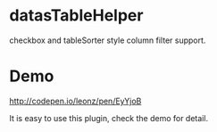 # datasTableHelper
checkbox and tableSorter style column filter support.

# Demo
http://codepen.io/leonz/pen/EyYjoB

It is easy to use this plugin, check the demo for detail.
